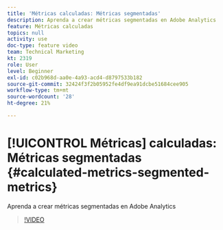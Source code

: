 ```yaml
---
title: 'Métricas calculadas: Métricas segmentadas'
description: Aprenda a crear métricas segmentadas en Adobe Analytics
feature: Métricas calculadas
topics: null
activity: use
doc-type: feature video
team: Technical Marketing
kt: 2319
role: User
level: Beginner
exl-id: c02b968d-aa0e-4a93-acd4-d8797533b182
source-git-commit: 32424f3f2b05952fe4df9ea91dcbe51684cee905
workflow-type: tm+mt
source-wordcount: '28'
ht-degree: 21%

---
```


# [!UICONTROL Métricas] calculadas: Métricas segmentadas {#calculated-metrics-segmented-metrics}

Aprenda a crear métricas segmentadas en Adobe Analytics

>[!VIDEO](https://video.tv.adobe.com/v/25409/?quality=12)
